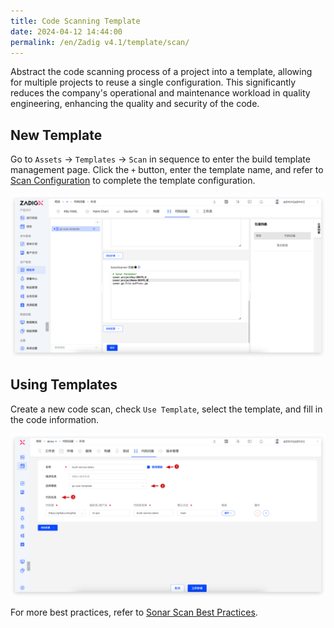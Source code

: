 ```yaml
---
title: Code Scanning Template
date: 2024-04-12 14:44:00
permalink: /en/Zadig v4.1/template/scan/
---
```


Abstract the code scanning process of a project into a template, allowing for multiple projects to reuse a single configuration. This significantly reduces the company's operational and maintenance workload in quality engineering, enhancing the quality and security of the code.

## New Template

Go to `Assets` → `Templates` → `Scan` in sequence to enter the build template management page. Click the `+` button, enter the template name, and refer to [Scan Configuration](/en/Zadig%20v4.1/project/scan/) to complete the template configuration.

![sonar-practice](../../../../_images/sonar_practice_12.png)

## Using Templates

Create a new code scan, check `Use Template`, select the template, and fill in the code information.

![sonar-practice](../../../../_images/sonar_practice_13.png)

For more best practices, refer to [Sonar Scan Best Practices](/en/Zadig%20v4.1/sonar-scan/practice/).
